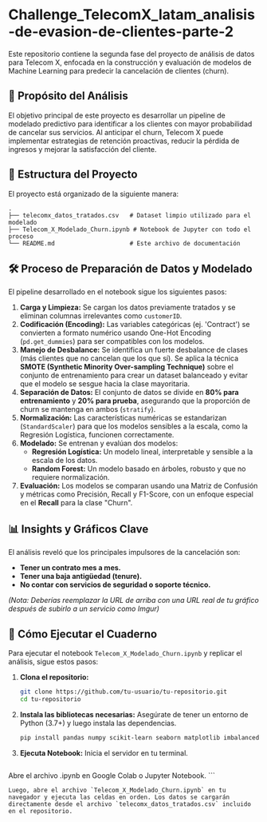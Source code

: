 # Challenge_TelecomX_latam_analisis-de-evasion-de-clientes-parte-2

Este repositorio contiene la segunda fase del proyecto de análisis de datos para Telecom X, enfocada en la construcción y evaluación de modelos de Machine Learning para predecir la cancelación de clientes (churn).

## 🎯 Propósito del Análisis

El objetivo principal de este proyecto es desarrollar un pipeline de modelado predictivo para identificar a los clientes con mayor probabilidad de cancelar sus servicios. Al anticipar el churn, Telecom X puede implementar estrategias de retención proactivas, reducir la pérdida de ingresos y mejorar la satisfacción del cliente.

## 📂 Estructura del Proyecto

El proyecto está organizado de la siguiente manera:

```
.
├── telecomx_datos_tratados.csv   # Dataset limpio utilizado para el modelado
├── Telecom_X_Modelado_Churn.ipynb # Notebook de Jupyter con todo el proceso
└── README.md                     # Este archivo de documentación
```

## 🛠️ Proceso de Preparación de Datos y Modelado

El pipeline desarrollado en el notebook sigue los siguientes pasos:

1.  **Carga y Limpieza:** Se cargan los datos previamente tratados y se eliminan columnas irrelevantes como `customerID`.
2.  **Codificación (Encoding):** Las variables categóricas (ej. 'Contract') se convierten a formato numérico usando One-Hot Encoding (`pd.get_dummies`) para ser compatibles con los modelos.
3.  **Manejo de Desbalance:** Se identifica un fuerte desbalance de clases (más clientes que no cancelan que los que sí). Se aplica la técnica **SMOTE (Synthetic Minority Over-sampling Technique)** sobre el conjunto de entrenamiento para crear un dataset balanceado y evitar que el modelo se sesgue hacia la clase mayoritaria.
4.  **Separación de Datos:** El conjunto de datos se divide en **80% para entrenamiento** y **20% para prueba**, asegurando que la proporción de churn se mantenga en ambos (`stratify`).
5.  **Normalización:** Las características numéricas se estandarizan (`StandardScaler`) para que los modelos sensibles a la escala, como la Regresión Logística, funcionen correctamente.
6.  **Modelado:** Se entrenan y evalúan dos modelos:
      * **Regresión Logística:** Un modelo lineal, interpretable y sensible a la escala de los datos.
      * **Random Forest:** Un modelo basado en árboles, robusto y que no requiere normalización.
7.  **Evaluación:** Los modelos se comparan usando una Matriz de Confusión y métricas como Precisión, Recall y F1-Score, con un enfoque especial en el **Recall** para la clase "Churn".

## 📊 Insights y Gráficos Clave

El análisis reveló que los principales impulsores de la cancelación son:

  * **Tener un contrato mes a mes.**
  * **Tener una baja antigüedad (tenure).**
  * **No contar con servicios de seguridad o soporte técnico.**

*(Nota: Deberías reemplazar la URL de arriba con una URL real de tu gráfico después de subirlo a un servicio como Imgur)*

## 🚀 Cómo Ejecutar el Cuaderno

Para ejecutar el notebook `Telecom_X_Modelado_Churn.ipynb` y replicar el análisis, sigue estos pasos:

1.  **Clona el repositorio:**

    ```bash
    git clone https://github.com/tu-usuario/tu-repositorio.git
    cd tu-repositorio
    ```

2.  **Instala las bibliotecas necesarias:**
    Asegúrate de tener un entorno de Python (3.7+) y luego instala las dependencias.

    ```bash
    pip install pandas numpy scikit-learn seaborn matplotlib imbalanced-learn
    ```

3.  **Ejecuta Notebook:**
    Inicia el servidor en tu terminal.

    ```bash
  Abre el archivo .ipynb en Google Colab o Jupyter Notebook.
    ```

    Luego, abre el archivo `Telecom_X_Modelado_Churn.ipynb` en tu navegador y ejecuta las celdas en orden. Los datos se cargarán directamente desde el archivo `telecomx_datos_tratados.csv` incluido en el repositorio.
